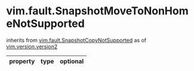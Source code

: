 vim.fault.SnapshotMoveToNonHomeNotSupported
===========================================
inherits from [vim.fault.SnapshotCopyNotSupported](docs/vim.fault.SnapshotCopyNotSupported.md)
as of [vim.version.version2](docs/vim.version.md)

| property | type | optional |
|:---------|:-----|:---------|
